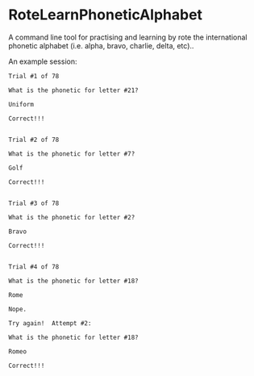 # RoteLearnPhoneticAlphabet
A command line tool for practising and learning by rote the international phonetic alphabet (i.e. alpha, bravo, charlie, delta, etc)..

An example session:

	Trial #1 of 78

	What is the phonetic for letter #21?

	Uniform

	Correct!!!


	Trial #2 of 78
	
	What is the phonetic for letter #7?
	
	Golf
	
	Correct!!!


	Trial #3 of 78
	
	What is the phonetic for letter #2?
	
	Bravo
	
	Correct!!!


	Trial #4 of 78
	
	What is the phonetic for letter #18?
	
	Rome

	Nope.

	Try again!  Attempt #2:
	
	What is the phonetic for letter #18?

	Romeo

	Correct!!!
